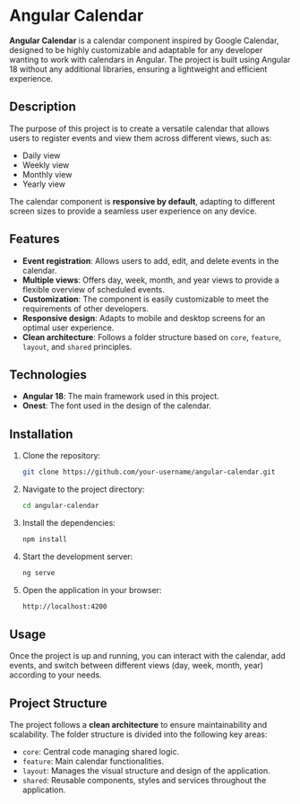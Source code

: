 # Angular Calendar

**Angular Calendar** is a calendar component inspired by Google Calendar, designed to be highly customizable and adaptable for any developer wanting to work with calendars in Angular. The project is built using Angular 18 without any additional libraries, ensuring a lightweight and efficient experience.

## Description

The purpose of this project is to create a versatile calendar that allows users to register events and view them across different views, such as:

- Daily view
- Weekly view
- Monthly view
- Yearly view

The calendar component is **responsive by default**, adapting to different screen sizes to provide a seamless user experience on any device.

## Features

- **Event registration**: Allows users to add, edit, and delete events in the calendar.
- **Multiple views**: Offers day, week, month, and year views to provide a flexible overview of scheduled events.
- **Customization**: The component is easily customizable to meet the requirements of other developers.
- **Responsive design**: Adapts to mobile and desktop screens for an optimal user experience.
- **Clean architecture**: Follows a folder structure based on `core`, `feature`, `layout`, and `shared` principles.

## Technologies

- **Angular 18**: The main framework used in this project.
- **Onest**: The font used in the design of the calendar.

## Installation

1. Clone the repository:

    ```bash
    git clone https://github.com/your-username/angular-calendar.git
    ```

2. Navigate to the project directory:
    ```bash
    cd angular-calendar
    ```
3. Install the dependencies:
    ```bash
    npm install
    ```
4. Start the development server:
    ```bash
    ng serve
    ```
5. Open the application in your browser:
    ```bash
    http://localhost:4200
    ```
## Usage

Once the project is up and running, you can interact with the calendar, add events, and switch between different views (day, week, month, year) according to your needs.

## Project Structure

The project follows a **clean architecture** to ensure maintainability and scalability. The folder structure is divided into the following key areas:

- `core`: Central code managing shared logic.
- `feature`: Main calendar functionalities.
- `layout`: Manages the visual structure and design of the application.
- `shared`: Reusable components, styles and services throughout the application.